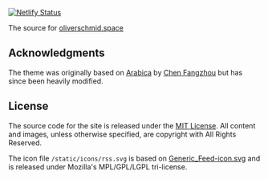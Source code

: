 [![Netlify Status](https://api.netlify.com/api/v1/badges/98c5ce28-bedf-4b4b-a436-9f57fba769c2/deploy-status)](https://app.netlify.com/sites/oliverschmid/deploys)

The source for [oliverschmid.space](https://oliverschmid.space)

## Acknowledgments

The theme was originally based on [Arabica](https://themes.gohugo.io/arabica/) by [Chen Fangzhou](https://fixatom.com) but has since been heavily modified.

## License

The source code for the site is released under the [MIT License](https://github.com/oschmid/website/blob/LICENSE). All content and images, unless otherwise specified, are copyright with All Rights Reserved.

The icon file `/static/icons/rss.svg` is based on [Generic_Feed-icon.svg](https://commons.wikimedia.org/wiki/File:Generic_Feed-icon.svg) and is released under Mozilla's MPL/GPL/LGPL tri-license.
